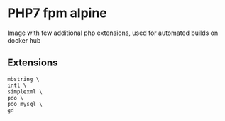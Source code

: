 # PHP7 fpm alpine 

Image with few additional php extensions, used for automated builds on docker hub

## Extensions

```
mbstring \
intl \
simplexml \
pdo \
pdo_mysql \
gd
```
